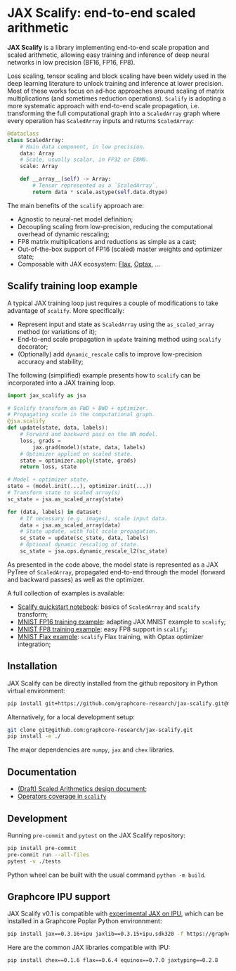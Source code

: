 # JAX Scalify: end-to-end scaled arithmetic

**JAX Scalify** is a library implementing end-to-end scale propation and scaled arithmetic, allowing easy training and inference of
deep neural networks in low precision (BF16, FP16, FP8).

Loss scaling, tensor scaling and block scaling have been widely used in the deep learning literature to unlock training and inference at lower precision. Most of these works focus on ad-hoc approaches around scaling of matrix multiplications (and sometimes reduction operations). `Scalify` is adopting a more systematic approach with end-to-end scale propagation, i.e. transforming the full computational graph into a `ScaledArray` graph where every operation has `ScaledArray` inputs and returns `ScaledArray`:

```python
@dataclass
class ScaledArray:
    # Main data component, in low precision.
    data: Array
    # Scale, usually scalar, in FP32 or E8M0.
    scale: Array

    def __array__(self) -> Array:
        # Tensor represented as a `ScaledArray`.
        return data * scale.astype(self.data.dtype)
```

The main benefits of the `scalify` approach are:

* Agnostic to neural-net model definition;
* Decoupling scaling from low-precision, reducing the computational overhead of dynamic rescaling;
* FP8 matrix multiplications and reductions as simple as a cast;
* Out-of-the-box support of FP16 (scaled) master weights and optimizer state;
* Composable with JAX ecosystem: [Flax](https://github.com/google/flax), [Optax](https://github.com/google-deepmind/optax), ...

## Scalify training loop example

A typical JAX training loop just requires a couple of modifications to take advantage of `scalify`. More specifically:

* Represent input and state as `ScaledArray` using the `as_scaled_array` method (or variations of it);
* End-to-end scale propagation in `update` training method using `scalify` decorator;
* (Optionally) add `dynamic_rescale` calls to improve low-precision accuracy and stability;


The following (simplified) example presents how to `scalify` can be incorporated into a JAX training loop.
```python
import jax_scalify as jsa

# Scalify transform on FWD + BWD + optimizer.
# Propagating scale in the computational graph.
@jsa.scalify
def update(state, data, labels):
    # Forward and backward pass on the NN model.
    loss, grads =
        jax.grad(model)(state, data, labels)
    # Optimizer applied on scaled state.
    state = optimizer.apply(state, grads)
    return loss, state

# Model + optimizer state.
state = (model.init(...), optimizer.init(...))
# Transform state to scaled array(s)
sc_state = jsa.as_scaled_array(state)

for (data, labels) in dataset:
    # If necessary (e.g. images), scale input data.
    data = jsa.as_scaled_array(data)
    # State update, with full scale propagation.
    sc_state = update(sc_state, data, labels)
    # Optional dynamic rescaling of state.
    sc_state = jsa.ops.dynamic_rescale_l2(sc_state)
```
As presented in the code above, the model state is represented as a JAX PyTree of `ScaledArray`, propagated end-to-end through the model (forward and backward passes) as well as the optimizer.


A full collection of examples is available:
* [Scalify quickstart notebook](./examples/scalify-quickstart.ipynb): basics of `ScaledArray` and `scalify` transform;
* [MNIST FP16 training example](./examples/mnist/mnist_classifier_from_scratch.py): adapting JAX MNIST example to `scalify`;
* [MNIST FP8 training example](./examples/mnist/mnist_classifier_from_scratch_fp8.py): easy FP8 support in `scalify`;
* [MNIST Flax example](./examples/mnist/mnist_classifier_mlp_flax.py): `scalify` Flax training, with Optax optimizer integration;


## Installation

JAX Scalify can be directly installed from the github repository in Python virtual environment:
```bash
pip install git+https://github.com/graphcore-research/jax-scalify.git@main
```

Alternatively, for a local development setup:
```bash
git clone git@github.com:graphcore-research/jax-scalify.git
pip install -e ./
```
The major dependencies are `numpy`, `jax` and `chex` libraries.


## Documentation

* [(Draft) Scaled Arithmetics design document](docs/design.md);
* [Operators coverage in `scalify`](docs/operators.md)

## Development

Running `pre-commit` and `pytest` on the JAX Scalify repository:
```bash
pip install pre-commit
pre-commit run --all-files
pytest -v ./tests
```
Python wheel can be built with the usual command `python -m build`.

## Graphcore IPU support


JAX Scalify v0.1 is compatible with [experimental JAX on IPU](https://github.com/graphcore-research/jax-experimental), which can be installed in a Graphcore Poplar Python environnment:
```bash
pip install jax==0.3.16+ipu jaxlib==0.3.15+ipu.sdk320 -f https://graphcore-research.github.io/jax-experimental/wheels.html
```
Here are the common JAX libraries compatible with IPU:
```bash
pip install chex==0.1.6 flax==0.6.4 equinox==0.7.0 jaxtyping==0.2.8
```
